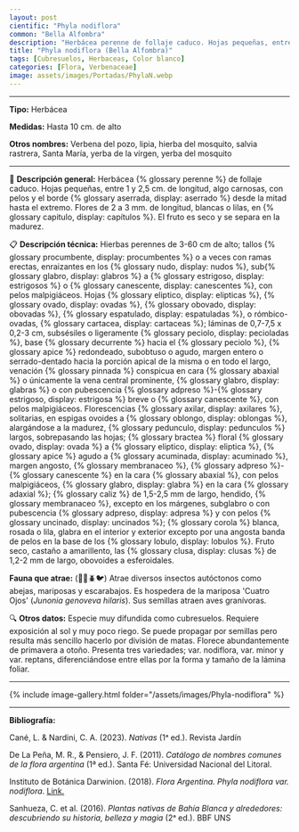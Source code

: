 ```yaml
---
layout: post
cientific: "Phyla nodiflora"
common: "Bella Alfombra"
description: "Herbácea perenne de follaje caduco. Hojas pequeñas, entre 1 y 2,5 cm. de longitud, algo carnosas, con pelos y el borde aserrado desde la mitad hasta el extremo. Flores de 2 a 3 mm. de longitud, blancas o lilas, en capítulos. El fruto es seco y se separa en la madurez."
title: "Phyla nodiflora (Bella Alfombra)"
tags: [Cubresuelos, Herbaceas, Color blanco]
categories: [Flora, Verbenaceae]
image: assets/images/Portadas/PhylaN.webp
---
```


***

**Tipo:** Herbácea

**Medidas:** Hasta 10 cm. de alto

**Otros nombres:** Verbena del pozo, lipia, hierba del mosquito, salvia rastrera, Santa María, yerba de la
vírgen, yerba del mosquito

***

🌱 **Descripción general:** Herbácea {% glossary perenne %} de follaje caduco. Hojas pequeñas, entre 1 y 2,5 cm. de longitud, algo carnosas, con pelos y el borde {% glossary aserrada, display: aserrado %} desde la mitad hasta el extremo. Flores de 2 a 3 mm. de longitud, blancas o lilas, en {% glossary capitulo, display: capítulos %}. El fruto es seco y se separa en la madurez.

📋 **Descripción técnica:** Hierbas perennes de 3-60 cm de alto; tallos {% glossary procumbente, display: procumbentes %} o a veces con ramas erectas, enraizantes en los {% glossary nudo, display: nudos %}, sub{% glossary glabro, display: glabros %} a {% glossary estrigoso, display: estrigosos %} o {% glossary canescente, display: canescentes %}, con pelos malpigiáceos. Hojas {% glossary eliptico, display: elipticas %}, {% glossary ovado, display: ovadas %}, {% glossary obovado, display: obovadas %}, {% glossary espatulado, display: espatuladas %}, o rómbico-ovadas, {% glossary cartacea, display: cartaceas %}; láminas de 0,7-7,5 x 0,2-3 cm, subsésiles o ligeramente {% glossary peciolo, display: pecioladas %}, base {% glossary decurrente %} hacia el {% glossary peciolo %}, {% glossary apice %} redondeado, subobtuso o agudo, margen entero o serrado-dentado hacia la porción apical de la misma o en todo el largo, venación {% glossary pinnada %} conspicua en cara {% glossary abaxial %} o únicamente la vena central prominente, {% glossary glabro, display: glabras %} o con pubescencia {% glossary adpreso %}-{% glossary estrigoso, display: estrigosa %} breve o {% glossary canescente %}, con pelos malpigiáceos. Florescencias {% glossary axilar, display: axilares %}, solitarias, en espigas ovoides a {% glossary oblongo, display: oblongas %}, alargándose a la madurez, {% glossary pedunculo, display: pedunculos %} largos, sobrepasando las hojas; {% glossary bractea %} floral {% glossary ovado, display: ovada %} a {% glossary eliptico, display: eliptica %}, {% glossary apice %} agudo a {% glossary acuminada, display: acuminado %}, margen angosto, {% glossary membranaceo %}, {% glossary adpreso %}-{% glossary canescente %} en la cara {% glossary abaxial %}, con pelos malpigiáceos, {% glossary glabro, display: glabra %} en la cara {% glossary adaxial %}; {% glossary caliz %} de 1,5-2,5 mm de largo, hendido, {% glossary membranaceo %}, excepto en los márgenes, subglabro o con pubescencia {% glossary adpreso, display: adpresa %} y con pelos {% glossary uncinado, display: uncinados %}; {% glossary corola %} blanca, rosada o lila, glabra en el interior y exterior excepto por una angosta banda de pelos en la base de los {% glossary lobulo, display: lobulos %}. Fruto seco, castaño a amarillento, las {% glossary clusa, display: clusas %} de 1,2-2 mm de largo, obovoides a esferoidales.

**Fauna que atrae:** (🦋🐝🪲🐦) Atrae diversos insectos autóctonos como abejas, mariposas y escarabajos. Es hospedera de la mariposa 'Cuatro Ojos' (*Junonia genoveva hilaris*). Sus semillas atraen aves granívoras.

🔍 **Otros datos:** Especie muy difundida como cubresuelos. Requiere exposición al sol y muy poco riego. Se puede propagar por semillas pero resulta más sencillo hacerlo por división de matas. Florece abundantemente de primavera a otoño. Presenta tres variedades; var. nodiflora, var. minor y var. reptans, diferenciándose entre ellas por la forma y tamaño de la lámina foliar.

------

{% include image-gallery.html folder="/assets/images/Phyla-nodiflora" %}

***

**Bibliografía:**

Cané, L. & Nardini, C. A. (2023). *Nativas* (1ᵃ ed.). Revista Jardín

De La Peña, M. R., & Pensiero, J. F. (2011). *Catálogo de nombres comunes de la flora argentina* (1ª ed.). Santa Fé: Universidad Nacional del Litoral.

Instituto de Botánica Darwinion. (2018). *Flora Argentina. Phyla nodiflora var. nodiflora*. [Link.](https://buscador.floraargentina.edu.ar/species/details/193031)

Sanhueza, C. et al. (2016). *Plantas nativas de Bahía Blanca y alrededores: descubriendo su historia, belleza y magia* (2ᵃ ed.). BBF UNS
